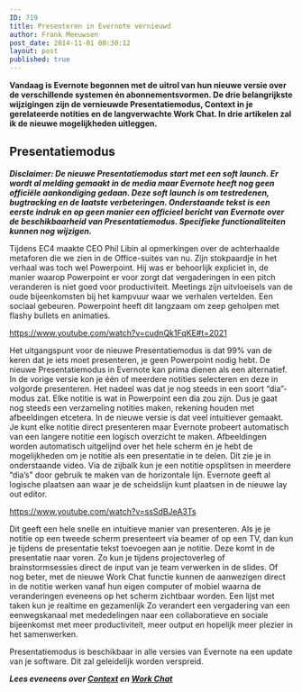 ```yaml
---
ID: 719
title: Presenteren in Evernote vernieuwd
author: Frank Meeuwsen
post_date: 2014-11-01 00:30:12
layout: post
published: true
---
```

<strong>Vandaag is Evernote begonnen met de uitrol van hun nieuwe versie over de verschillende systemen én abonnementsvormen. De drie belangrijkste wijzigingen zijn de vernieuwde Presentatiemodus, Context in je gerelateerde notities en de langverwachte Work Chat. In drie artikelen zal ik de nieuwe mogelijkheden uitleggen.</strong>

<!--more-->
<h2 id="presentatiemodus">Presentatiemodus</h2>
<em><strong>Disclaimer: De nieuwe Presentatiemodus start met een soft launch. Er wordt al melding gemaakt in de media maar Evernote heeft nog geen officiële aankondiging gedaan. Deze soft launch is om testredenen, bugtracking en de laatste verbeteringen. Onderstaande tekst is een eerste indruk en op geen manier een officieel bericht van Evernote over de beschikbaarheid van Presentatiemodus. Specifieke functionaliteiten kunnen nog wijzigen. </strong></em>

Tijdens EC4 maakte CEO Phil Libin al opmerkingen over de achterhaalde metaforen die we zien in de Office-suites van nu. Zijn stokpaardje in het verhaal was toch wel Powerpoint. Hij was er behoorlijk expliciet in, de manier waarop Powerpoint er voor zorgt dat vergaderingen in een pitch veranderen is niet goed voor productiviteit. Meetings zijn uitvloeisels van de oude bijeenkomsten bij het kampvuur waar we verhalen vertelden. Een sociaal gebeuren. Powerpoint heeft dit langzaam om zeep geholpen met flashy bullets en animaties.

https://www.youtube.com/watch?v=cudnQk1FqKE#t=2021

Het uitgangspunt voor de nieuwe Presentatiemodus is dat 99% van de keren dat je iets moet presenteren, je geen Powerpoint nodig hebt. De nieuwe Presentatiemodus in Evernote kan prima dienen als een alternatief. In de vorige versie kon je één of meerdere notities selecteren en deze in volgorde presenteren. Het nadeel was dat je nog steeds in een soort “dia”-modus zat. Elke notitie is wat in Powerpoint een dia zou zijn. Dus je gaat nog steeds een verzameling notities maken, rekening houden met afbeeldingen etcetera.
In de nieuwe versie is dat veel intuitiever gemaakt. Je kunt elke notitie direct presenteren maar Evernote probeert automatisch van een langere notitie een logisch overzicht te maken. Afbeeldingen worden automatisch uitgelijnd over het hele scherm én je hebt de mogelijkheden om je notitie als een presentatie in te delen. Dit zie je in onderstaande video. Via de zijbalk kun je een notitie opsplitsen in meerdere “dia’s” door gebruik te maken van de horizontale lijn. Evernote geeft al logische plaatsen aan waar je de scheidslijn kunt plaatsen in de nieuwe lay out editor.

https://www.youtube.com/watch?v=ssSdBJeA3Ts

Dit geeft een hele snelle en intuitieve manier van presenteren. Als je je notitie op een tweede scherm presenteert via beamer of op een TV, dan kun je tijdens de presentatie tekst toevoegen aan je notitie. Deze komt in de presentatie naar voren. Zo kun je tijdens projectoverleg of brainstormsessies direct de input van je team verwerken in de slides. Of nog beter, met de nieuwe Work Chat functie kunnen de aanwezigen direct in de notitie werken vanaf hun eigen computer of mobiel waarna de veranderingen eveneens op het scherm zichtbaar worden. Een lijst met taken kun je realtime en gezamenlijk
Zo verandert een vergadering van een eenwegskanaal met mededelingen naar een collaboratieve en sociale bijeenkomst met meer productiviteit, meer output en hopelijk meer plezier in het samenwerken.

Presentatiemodus is beschikbaar in alle versies van Evernote na een update van je software. Dit zal geleidelijk worden verspreid.

<em><strong>Lees eveneens over <a title="Context geeft je live informatie bij je notities" href="http://allesonthouden.nl/context-geeft-je-live-informatie-bij-je-notities/">Context</a> en <a title="Work Chat brengt het gesprek naar Evernote" href="http://allesonthouden.nl/work-chat-brengt-het-gesprek-naar-evernote/">Work Chat</a></strong></em>
